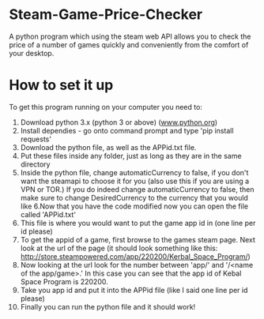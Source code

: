 # Steam-Game-Price-Checker
A python program which using the steam web API allows you to check the price of a number of games quickly and conveniently from the comfort of your desktop.

# How to set it up
To get this program running on your computer you need to:
1. Download python 3.x (python 3 or above) (www.python.org) 
2. Install dependies - go onto command prompt and type 'pip install requests'
3. Download the python file, as well as the APPid.txt file.
4. Put these files inside any folder, just as long as they are in the same directory
5. Inside the python file, change automaticCurrency to false, if you don't want the steamapi to choose it for you (also use this if you are using a VPN or TOR.) If you do indeed change automaticCurrency to false, then make sure to change DesiredCurrency to the currency that you would like
6.Now that you have the code modified now you can open the file called 'APPid.txt'
7. This file is where you would want to put the game app id in (one line per id please)
8. To get the appid of a game, first browse to the games steam page. Next look at the url of the page (it should look something like this: http://store.steampowered.com/app/220200/Kerbal_Space_Program/)
9. Now looking at the url look for the number between 'app/' and '/<name of the app/game>.' In this case you can see that the app id of Kebal Space Program is 220200. 
10. Take you app id and put it into the APPid file (like I said one line per id please)
11. Finally you can run the python file and it should work!
